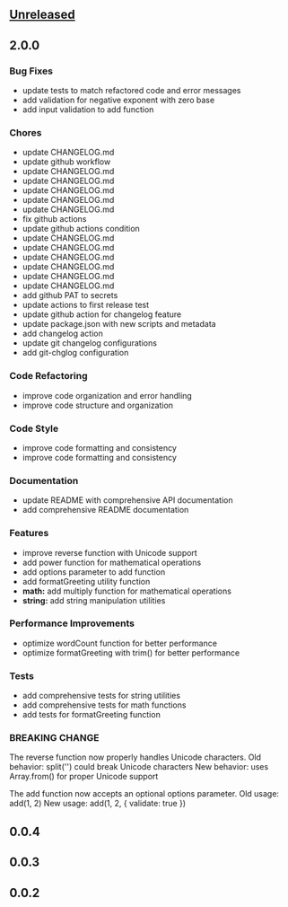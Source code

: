 <a name="unreleased"></a>
## [Unreleased]


<a name="2.0.0"></a>
## 2.0.0
### Bug Fixes
- update tests to match refactored code and error messages
- add validation for negative exponent with zero base
- add input validation to add function

### Chores
- update CHANGELOG.md
- update github workflow
- update CHANGELOG.md
- update CHANGELOG.md
- update CHANGELOG.md
- update CHANGELOG.md
- update CHANGELOG.md
- fix github actions
- update github actions condition
- update CHANGELOG.md
- update CHANGELOG.md
- update CHANGELOG.md
- update CHANGELOG.md
- update CHANGELOG.md
- update CHANGELOG.md
- add github PAT to secrets
- update actions to first release test
- update github action for changelog feature
- update package.json with new scripts and metadata
- add changelog action
- update git changelog configurations
- add git-chglog configuration

### Code Refactoring
- improve code organization and error handling
- improve code structure and organization

### Code Style
- improve code formatting and consistency
- improve code formatting and consistency

### Documentation
- update README with comprehensive API documentation
- add comprehensive README documentation

### Features
- improve reverse function with Unicode support
- add power function for mathematical operations
- add options parameter to add function
- add formatGreeting utility function
- **math:** add multiply function for mathematical operations
- **string:** add string manipulation utilities

### Performance Improvements
- optimize wordCount function for better performance
- optimize formatGreeting with trim() for better performance

### Tests
- add comprehensive tests for string utilities
- add comprehensive tests for math functions
- add tests for formatGreeting function

### BREAKING CHANGE

The reverse function now properly handles Unicode characters.
Old behavior: split('') could break Unicode characters
New behavior: uses Array.from() for proper Unicode support

The add function now accepts an optional options parameter.
Old usage: add(1, 2)
New usage: add(1, 2, { validate: true })


<a name="0.0.4"></a>
## 0.0.4

<a name="0.0.3"></a>
## 0.0.3

<a name="0.0.2"></a>
## 0.0.2

[Unreleased]: https://github.com/ku9nov/npm-test/compare/2.0.0...HEAD
[2.0.0]: https://github.com/ku9nov/npm-test/compare/0.0.4...2.0.0
[0.0.4]: https://github.com/ku9nov/npm-test/compare/0.0.3...0.0.4
[0.0.3]: https://github.com/ku9nov/npm-test/compare/0.0.2...0.0.3
